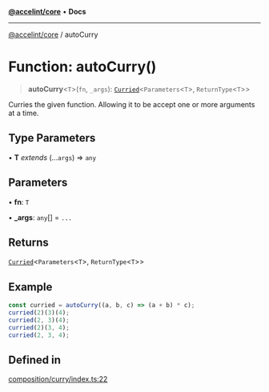 [**@accelint/core**](../README.md) • **Docs**

***

[@accelint/core](../README.md) / autoCurry

# Function: autoCurry()

> **autoCurry**\<`T`\>(`fn`, `_args`): [`Curried`](../type-aliases/Curried.md)\<`Parameters`\<`T`\>, `ReturnType`\<`T`\>\>

Curries the given function. Allowing it to be accept one or more arguments at a time.

## Type Parameters

• **T** *extends* (...`args`) => `any`

## Parameters

• **fn**: `T`

• **\_args**: `any`[] = `...`

## Returns

[`Curried`](../type-aliases/Curried.md)\<`Parameters`\<`T`\>, `ReturnType`\<`T`\>\>

## Example

```ts
const curried = autoCurry((a, b, c) => (a + b) * c);
curried(2)(3)(4);
curried(2, 3)(4);
curried(2)(3, 4);
curried(2, 3, 4);
```

## Defined in

[composition/curry/index.ts:22](https://github.com/gohypergiant/standard-toolkit/blob/424b88fd48a5bcc02ed99ee27fd64cd73349aa30/packages/core/src/composition/curry/index.ts#L22)
